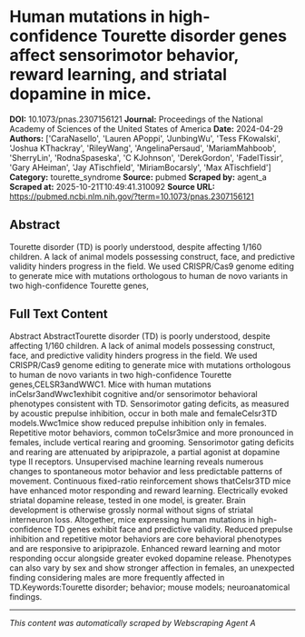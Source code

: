 # Human mutations in high-confidence Tourette disorder genes affect sensorimotor behavior, reward learning, and striatal dopamine in mice.

**DOI:** 10.1073/pnas.2307156121
**Journal:** Proceedings of the National Academy of Sciences of the United States of America
**Date:** 2024-04-29
**Authors:** ['CaraNasello', 'Lauren APoppi', 'JunbingWu', 'Tess FKowalski', 'Joshua KThackray', 'RileyWang', 'AngelinaPersaud', 'MariamMahboob', 'SherryLin', 'RodnaSpaseska', 'C KJohnson', 'DerekGordon', 'FadelTissir', 'Gary AHeiman', 'Jay ATischfield', 'MiriamBocarsly', 'Max ATischfield']
**Category:** tourette_syndrome
**Source:** pubmed
**Scraped by:** agent_a
**Scraped at:** 2025-10-21T10:49:41.310092
**Source URL:** https://pubmed.ncbi.nlm.nih.gov/?term=10.1073/pnas.2307156121

## Abstract

Tourette disorder (TD) is poorly understood, despite affecting 1/160 children. A lack of animal models possessing construct, face, and predictive validity hinders progress in the field. We used CRISPR/Cas9 genome editing to generate mice with mutations orthologous to human de novo variants in two high-confidence Tourette genes, 

## Full Text Content

Abstract AbstractTourette disorder (TD) is poorly understood, despite affecting 1/160 children. A lack of animal models possessing construct, face, and predictive validity hinders progress in the field. We used CRISPR/Cas9 genome editing to generate mice with mutations orthologous to human de novo variants in two high-confidence Tourette genes,CELSR3andWWC1. Mice with human mutations inCelsr3andWwc1exhibit cognitive and/or sensorimotor behavioral phenotypes consistent with TD. Sensorimotor gating deficits, as measured by acoustic prepulse inhibition, occur in both male and femaleCelsr3TD models.Wwc1mice show reduced prepulse inhibition only in females. Repetitive motor behaviors, common toCelsr3mice and more pronounced in females, include vertical rearing and grooming. Sensorimotor gating deficits and rearing are attenuated by aripiprazole, a partial agonist at dopamine type II receptors. Unsupervised machine learning reveals numerous changes to spontaneous motor behavior and less predictable patterns of movement. Continuous fixed-ratio reinforcement shows thatCelsr3TD mice have enhanced motor responding and reward learning. Electrically evoked striatal dopamine release, tested in one model, is greater. Brain development is otherwise grossly normal without signs of striatal interneuron loss. Altogether, mice expressing human mutations in high-confidence TD genes exhibit face and predictive validity. Reduced prepulse inhibition and repetitive motor behaviors are core behavioral phenotypes and are responsive to aripiprazole. Enhanced reward learning and motor responding occur alongside greater evoked dopamine release. Phenotypes can also vary by sex and show stronger affection in females, an unexpected finding considering males are more frequently affected in TD.Keywords:Tourette disorder; behavior; mouse models; neuroanatomical findings.

---
*This content was automatically scraped by Webscraping Agent A*
